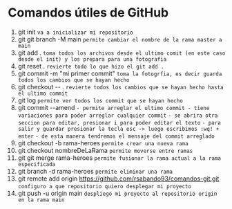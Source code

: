 # Comandos útiles de GitHub

1.  git init `va a inicializar mi repositorio`
2. git git branch -M main `permite cambiar el nombre de la rama master a main`
3.  git add . `toma todos los archivos desde el ultimo comit (en este caso desde el init) y los prepara para una fotografia`
4.  git reset . `revierte todo lo que hizo el git add .`
5.  git commit -m "mi primer commit" `toma la fotogrfia, es decir guarda todos los cambios que se hayan hecho`
6.  git checkout -- . `revierte todos los cambios que se hayan hecho hasta el ultimo commit`
7.  git log `permite ver todos los commit que se hayan hecho`
8.  git commit --amend 
    `- permite arreglar el ultimo commit - tiene variaciones para poder arreglar cualquier commit`
    `- se abrira otra seccion para editar, presionar i para poder editar el texto`
    `- para salir y guardar presionar la tecla esc -> luego escribimos :wq! + enter`
    `- de esta manera tendremos el mensaje del commit arreglado`
9.  git checkout -b rama-heroes `permite crear una nueva rama`
10.  git checkout nombreDeLaRama `permite moverse entre ramas`
11. git git merge rama-heroes `permite fusionar la rama actual a la rama especificada`
12. git branch -d rama-heroes `permite eliminar una rama`
13. git remote add origin https://github.com/rsabando93/comandos-git.git `configuro a que repositorio quiero desplegar mi proyecto`
14. git push -u origin main `despliego mi proyecto al repositorio origin en la rama main`

